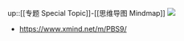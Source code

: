 up::[[专题 Special Topic]]-[[思维导图 Mindmap]]
<img src="/assets/Network Security.png">
- https://www.xmind.net/m/PBS9/